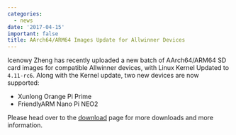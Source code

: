 ```yaml
---
categories:
  - news
date: '2017-04-15'
important: false
title: AArch64/ARM64 Images Update for Allwinner Devices
---
```



Icenowy Zheng has recently uploaded a new batch of AArch64/ARM64 SD card images for compatible Allwinner devices, with Linux Kernel Updated to `4.11-rc6`. Along with the Kernel update, two new devices are now supported:

- Xunlong Orange Pi Prime
- FriendlyARM Nano Pi NEO2

Please head over to the [download](https://aosc.io/download#aosc-os/) page for more downloads and more information.